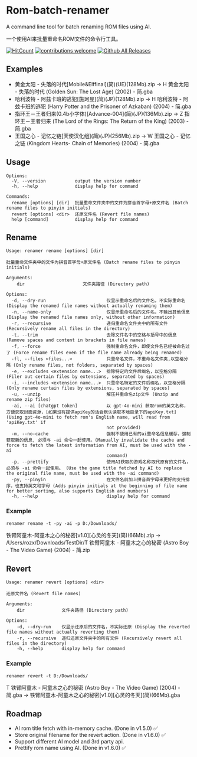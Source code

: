 # Rom-batch-renamer

A command line tool for batch renaming ROM files using AI.

一个使用AI来批量重命名ROM文件的命令行工具。

[![HitCount](https://hits.dwyl.com/rozx/rozx/AI-ROMS-batch-renamer.svg?style=flat-square)](http://hits.dwyl.com/rozx/rozx/AI-ROMS-batch-renamer)  [![contributions welcome](https://img.shields.io/badge/contributions-welcome-brightgreen.svg?style=flat)](https://github.com/rozx/AI-ROMS-batch-renamer/issues)  [![Github All Releases](https://img.shields.io/github/downloads/rozx/AI-ROMS-batch-renamer/total.svg)]()

## Examples

- 黄金太阳 - 失落的时代\[Mobile&Elffinal](简)(UE)(128Mb).zip -> H 黄金太阳 - 失落的时代 (Golden Sun: The Lost Age) (2002) - 简.gba
- 哈利波特 - 阿兹卡班的逃犯\[施珂昱](简)(JP)(128Mb).zip -> H 哈利波特 - 阿兹卡班的逃犯 (Harry Potter and the Prisoner of Azkaban) (2004) - 简.gba
- 指环王－王者归来(0.4b小字体)\[Advance-004](简)(JP)(136Mb).zip -> Z 指环王－王者归来 (The Lord of the Rings: The Return of the King) (2003) - 简.gba
- 王国之心 - 记忆之链\[天使汉化组](简)(JP)(256Mb).zip -> W 王国之心 - 记忆之链 (Kingdom Hearts- Chain of Memories) (2004) - 简.gba

## Usage

```
Options:
  -V, --version           output the version number
  -h, --help              display help for command

Commands:
  rename [options] [dir]  批量重命文件夹中的文件为拼音首字母+原文件名 (Batch rename files to pinyin initials)
  revert [options] <dir>  还原文件名 (Revert file names)
  help [command]          display help for command
```

## Rename

```
Usage: renamer rename [options] [dir]

批量重命文件夹中的文件为拼音首字母+原文件名 (Batch rename files to pinyin initials)

Arguments:
    dir                      文件夹路径 (Directory path)

Options:
  -d, --dry-run                       仅显示重命名后的文件名，不实际重命名 (Display the renamed file names without actually renaming them)
  -n, --name-only                     仅显示重命名后的文件名，不输出其他信息 (Display the renamed file names only, without other information)
  -r, --recursive                     递归重命名文件夹中的所有文件 (Recursively rename all files in the directory)
  -t, --trim                          去除文件名中的空格与括号中的信息 (Remove spaces and content in brackets in file names)
  -f, --force                         强制重命名文件，即使文件名已经被命名过了 (Force rename files even if the file name already being renamed)
  -fl, --files <files...>             只重命名文件，不重命名文件夹,以空格分隔 (Only rename files, not folders, separated by spaces)
  -e, --excludes <extension name...>  排除特定的文件后缀名，以空格分隔 (Filer out certain files by extensions, separated by spaces)
  -i, --includes <extension name...>  只重命名特定的文件后缀名，以空格分隔 (Only rename certain files by extensions, separated by spaces)
  -u, --unzip                         解压并重命名zip文件 (Unzip and rename zip files)
  -ai, --ai [chatgpt token]           以 gpt-4o-mini 获取rom的英文名称，方便获取封面资源，[如果没有提供apiKey的话会默认读取本地目录下的apiKey.txt] (Using gpt-4o-mini to fetch rom's English name, will read from 'apiKey.txt' if
                                      not provided)
  -m, --no-cache                      强制不使用已有的ai重命名信息缓存，强制获取新的信息, 必须与 -ai 命令一起使用。(Manually invalidate the cache and force to fetch the latest information from AI, must be used with the -ai
                                      command)
  -p, --prettify                      使用AI获取的游戏名称取代原有的文件名，必须与 -ai 命令一起使用。 (Use the game title fetched by AI to replace the original file name, must be used with the -ai command)
  -py, --pinyin                       在文件名前加上拼音首字母来更好的支持排序，也支持英文和字母 (Adds pinyin initials at the beginning of file name for better sorting, also supports English and numbers)
  -h, --help                          display help for command
```

### Example

`renamer rename -t -py -ai -p D:/Downloads/`

铁臂阿童木-阿童木之心的秘密\[v1.0]\[心灵的冬天](简)(66Mb).zip -> /Users/rozx/Downloads/TestDir/T 铁臂阿童木 - 阿童木之心的秘密 (Astro Boy -  The Video Game) (2004) - 简.zip

## Revert

```
Usage: renamer revert [options] <dir>

还原文件名 (Revert file names)

Arguments:
    dir              文件夹路径 (Directory path)

Options:
    -d, --dry-run    仅显示还原后的文件名，不实际还原 (Display the reverted file names without actually reverting them)
    -r, --recursive  递归还原文件夹中的所有文件 (Recursively revert all files in the directory)
    -h, --help       display help for command
```

### Example

`renamer revert -t D:/Downloads/`

T 铁臂阿童木 - 阿童木之心的秘密 (Astro Boy -  The Video Game) (2004) - 简.gba -> 铁臂阿童木-阿童木之心的秘密\[v1.0]\[心灵的冬天](简)(66Mb).gba

## Roadmap

- AI rom title fetch with in-memory cache. (Done in v1.5.0) ✅
- Store original filename for the revert action. (Done in v1.6.0) ✅
- Support different AI model and 3rd party api.
- Prettify rom name using AI. (Done in v1.6.0) ✅
